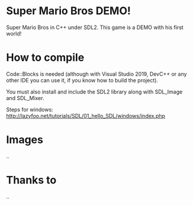 # Super Mario Bros DEMO!
Super Mario Bros in C++ under SDL2. 
This game is a DEMO with his first world!

# How to compile
Code::Blocks is needed (although with Visual Studio 2019, DevC++ or any other IDE you can use it, if you know how to build the project).

You must also install and include the SDL2 library along with SDL_Image and SDL_Mixer.

Steps for windows: http://lazyfoo.net/tutorials/SDL/01_hello_SDL/windows/index.php

# Images
..

# Thanks to
..
